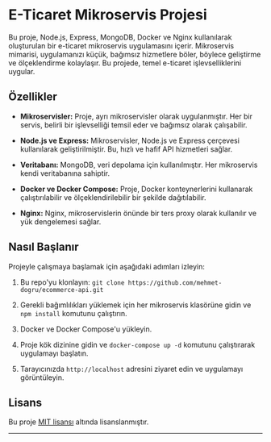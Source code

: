 # E-Ticaret Mikroservis Projesi

Bu proje, Node.js, Express, MongoDB, Docker ve Nginx kullanılarak oluşturulan bir e-ticaret mikroservis uygulamasını içerir. Mikroservis mimarisi, uygulamanızı küçük, bağımsız hizmetlere böler, böylece geliştirme ve ölçeklendirme kolaylaşır. Bu projede, temel e-ticaret işlevselliklerini uygular.

## Özellikler

- **Mikroservisler:** Proje, ayrı mikroservisler olarak uygulanmıştır. Her bir servis, belirli bir işlevselliği temsil eder ve bağımsız olarak çalışabilir.

- **Node.js ve Express:** Mikroservisler, Node.js ve Express çerçevesi kullanılarak geliştirilmiştir. Bu, hızlı ve hafif API hizmetleri sağlar.

- **Veritabanı:** MongoDB, veri depolama için kullanılmıştır. Her mikroservis kendi veritabanına sahiptir.

- **Docker ve Docker Compose:** Proje, Docker konteynerlerini kullanarak çalıştırılabilir ve ölçeklendirilebilir bir şekilde dağıtılabilir.

- **Nginx:** Nginx, mikroservislerin önünde bir ters proxy olarak kullanılır ve yük dengelemesi sağlar.

## Nasıl Başlanır

Projeyle çalışmaya başlamak için aşağıdaki adımları izleyin:

1. Bu repo'yu klonlayın: `git clone https://github.com/mehmet-dogru/ecommerce-api.git`

2. Gerekli bağımlılıkları yüklemek için her mikroservis klasörüne gidin ve `npm install` komutunu çalıştırın.

3. Docker ve Docker Compose'u yükleyin.

4. Proje kök dizinine gidin ve `docker-compose up -d` komutunu çalıştırarak uygulamayı başlatın.

5. Tarayıcınızda `http://localhost` adresini ziyaret edin ve uygulamayı görüntüleyin.

## Lisans

Bu proje [MIT lisansı](LICENSE) altında lisanslanmıştır.

---
